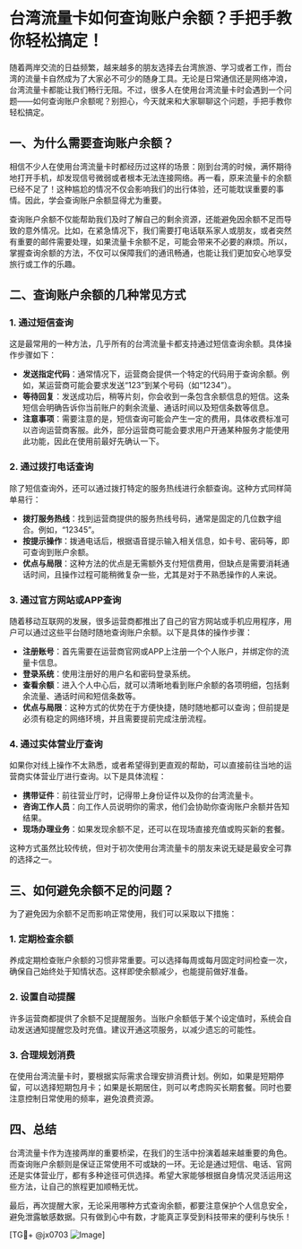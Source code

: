 # 台湾流量卡如何查询账户余额？手把手教你轻松搞定！

随着两岸交流的日益频繁，越来越多的朋友选择去台湾旅游、学习或者工作，而台湾的流量卡自然成为了大家必不可少的随身工具。无论是日常通信还是网络冲浪，台湾流量卡都能让我们畅行无阻。不过，很多人在使用台湾流量卡时会遇到一个问题——如何查询账户余额呢？别担心，今天就来和大家聊聊这个问题，手把手教你轻松搞定。

## 一、为什么需要查询账户余额？

相信不少人在使用台湾流量卡时都经历过这样的场景：刚到台湾的时候，满怀期待地打开手机，却发现信号微弱或者根本无法连接网络。再一看，原来流量卡的余额已经不足了！这种尴尬的情况不仅会影响我们的出行体验，还可能耽误重要的事情。因此，学会查询账户余额显得尤为重要。

查询账户余额不仅能帮助我们及时了解自己的剩余资源，还能避免因余额不足而导致的意外情况。比如，在紧急情况下，我们需要打电话联系家人或朋友，或者突然有重要的邮件需要处理，如果流量卡余额不足，可能会带来不必要的麻烦。所以，掌握查询余额的方法，不仅可以保障我们的通讯畅通，也能让我们更加安心地享受旅行或工作的乐趣。

## 二、查询账户余额的几种常见方式

### 1. **通过短信查询**

这是最常用的一种方法，几乎所有的台湾流量卡都支持通过短信查询余额。具体操作步骤如下：

- **发送指定代码**：通常情况下，运营商会提供一个特定的代码用于查询余额。例如，某运营商可能会要求发送“123”到某个号码（如“1234”）。
- **等待回复**：发送成功后，稍等片刻，你会收到一条包含余额信息的短信。这条短信会明确告诉你当前账户的剩余流量、通话时间以及短信条数等信息。
- **注意事项**：需要注意的是，短信查询可能会产生一定的费用，具体收费标准可以咨询运营商客服。此外，部分运营商可能会要求用户开通某种服务才能使用此功能，因此在使用前最好先确认一下。

### 2. **通过拨打电话查询**

除了短信查询外，还可以通过拨打特定的服务热线进行余额查询。这种方式同样简单易行：

- **拨打服务热线**：找到运营商提供的服务热线号码，通常是固定的几位数字组合。例如，“12345”。
- **按提示操作**：拨通电话后，根据语音提示输入相关信息，如卡号、密码等，即可查询到账户余额。
- **优点与局限**：这种方法的优点是无需额外支付短信费用，但缺点是需要消耗通话时间，且操作过程可能稍微复杂一些，尤其是对于不熟悉操作的人来说。

### 3. **通过官方网站或APP查询**

随着移动互联网的发展，很多运营商都推出了自己的官方网站或手机应用程序，用户可以通过这些平台随时随地查询账户余额。以下是具体的操作步骤：

- **注册账号**：首先需要在运营商官网或APP上注册一个个人账户，并绑定你的流量卡信息。
- **登录系统**：使用注册好的用户名和密码登录系统。
- **查看余额**：进入个人中心后，就可以清晰地看到账户余额的各项明细，包括剩余流量、通话时间和短信条数等。
- **优点与局限**：这种方式的优势在于方便快捷，随时随地都可以查询；但前提是必须有稳定的网络环境，并且需要提前完成注册流程。

### 4. **通过实体营业厅查询**

如果你对线上操作不太熟悉，或者希望得到更直观的帮助，可以直接前往当地的运营商实体营业厅进行查询。以下是具体流程：

- **携带证件**：前往营业厅时，记得带上身份证件以及你的台湾流量卡。
- **咨询工作人员**：向工作人员说明你的需求，他们会协助你查询账户余额并告知结果。
- **现场办理业务**：如果发现余额不足，还可以在现场直接充值或购买新的套餐。

这种方式虽然比较传统，但对于初次使用台湾流量卡的朋友来说无疑是最安全可靠的选择之一。

## 三、如何避免余额不足的问题？

为了避免因为余额不足而影响正常使用，我们可以采取以下措施：

### 1. **定期检查余额**

养成定期检查账户余额的习惯非常重要。可以选择每周或每月固定时间检查一次，确保自己始终处于知情状态。这样即使余额减少，也能提前做好准备。

### 2. **设置自动提醒**

许多运营商都提供了余额不足提醒服务。当账户余额低于某个设定值时，系统会自动发送通知提醒您及时充值。建议开通这项服务，以减少遗忘的可能性。

### 3. **合理规划消费**

在使用台湾流量卡时，要根据实际需求合理安排消费计划。例如，如果是短期停留，可以选择短期包月卡；如果是长期居住，则可以考虑购买长期套餐。同时也要注意控制日常使用的频率，避免浪费资源。

## 四、总结

台湾流量卡作为连接两岸的重要桥梁，在我们的生活中扮演着越来越重要的角色。而查询账户余额则是保证正常使用不可或缺的一环。无论是通过短信、电话、官网还是实体营业厅，都有多种途径可供选择。希望大家能够根据自身情况灵活运用这些方法，让自己的旅程更加顺畅无忧。

最后，再次提醒大家，无论采用哪种方式查询余额，都要注意保护个人信息安全，避免泄露敏感数据。只有做到心中有数，才能真正享受到科技带来的便利与快乐！

[TG💪+ @jx0703 ![Image](https://github.com/user-attachments/assets/dbca1d08-cadb-493c-b0ec-ad6f7a83f270)]
